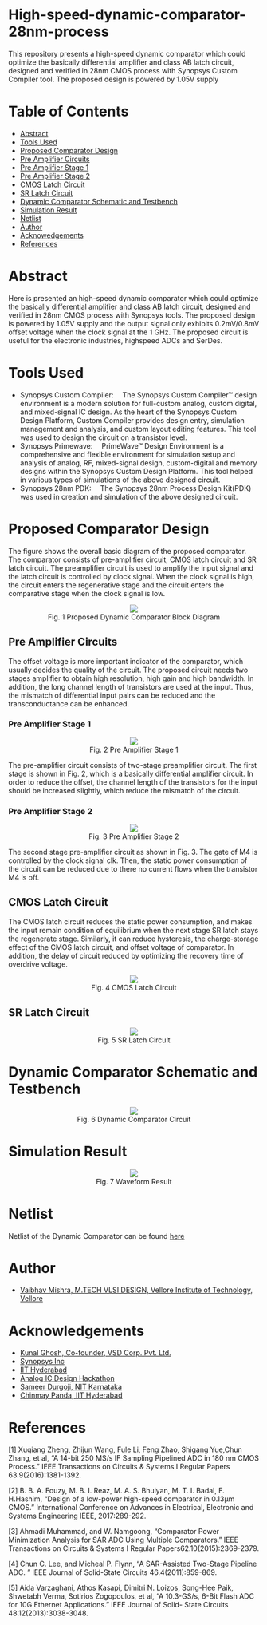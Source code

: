 # High-speed-dynamic-comparator-28nm-process
This repository presents a high-speed dynamic comparator which could optimize the basically differential amplifier and class AB latch circuit, designed and verified in 28nm CMOS process with Synopsys Custom Compiler tool. The proposed design is powered by 1.05V supply
# Table of Contents

- [Abstract](#abstract)
- [Tools Used](#tools-used)
- [Proposed Comparator Design](#proposed-comparator-design)
- [Pre Amplifier Circuits](#pre-amplifier-circuits)
- [Pre Amplifier Stage 1](#pre-amplifier-stage-1)
- [Pre Amplifier Stage 2](#pre-amplifier-stage-2)
- [CMOS Latch Circuit](#cmos-latch-circuit)
- [SR Latch Circuit](#sr-latch-circuit)
- [Dynamic Comparator Schematic and Testbench](#dynamic-comparator-schematic-and-testbench)
- [Simulation Result](#simulation-result)
- [Netlist](#netlist)
- [Author](#author)
- [Acknowedgements](#acknowledgements)
- [References](#references)


# Abstract

Here is presented an  high-speed dynamic comparator which could optimize the basically differential amplifier and class AB latch circuit, designed and verified in  28nm CMOS process with Synopsys tools. The proposed design is powered by 1.05V supply and the output signal only exhibits 0.2mV/0.8mV offset voltage when the clock signal at the 1 GHz. The proposed circuit is useful for the electronic industries, highspeed ADCs and SerDes.

# Tools Used

- Synopsys Custom Compiler:  The Synopsys Custom Compiler™ design environment is a modern solution for full-custom analog, custom digital, and mixed-signal IC design. As the heart of the Synopsys Custom Design Platform, Custom Compiler provides design entry, simulation management and analysis, and custom layout editing features. This tool was used to design the circuit on a transistor level.
- Synopsys Primewave:  PrimeWave™ Design Environment is a comprehensive and flexible environment for simulation setup and analysis of analog, RF, mixed-signal design, custom-digital and memory designs within the Synopsys Custom Design Platform. This tool helped in various types of simulations of the above designed circuit.
- Synopsys 28nm PDK:  The Synopsys 28nm Process Design Kit(PDK) was used in creation and simulation of the above designed circuit.

# Proposed Comparator Design

The figure shows the overall basic diagram of the proposed comparator. The comparator consists of pre-amplifier circuit, CMOS latch circuit and SR latch circuit. The preamplifier circuit is used to amplify the input signal and the latch circuit is controlled by clock signal. When the clock signal is high, the circuit enters the regenerative stage and the circuit enters the comparative stage when the clock signal is low.

<p align="center">
  <img src="/Images/proposed_Design.png"> <br>
Fig. 1 Proposed Dynamic Comparator Block Diagram
</p>


## Pre Amplifier Circuits


The offset voltage is more important indicator of the comparator, which usually decides the quality of the circuit. The proposed circuit needs two stages amplifier to obtain high resolution, high gain and high bandwidth. In addition, the long channel length of transistors are used at the input. Thus, the mismatch of differential input pairs can be reduced and the transconductance can be enhanced.

### Pre Amplifier Stage 1

<p align="center">
  <img src="/Images/Fast_comparator_pre_amplifierS1_schematic.png"> <br>
 Fig. 2 Pre Amplifier Stage 1
</p>

The pre-amplifier circuit consists of two-stage preamplifier circuit. The first stage is shown in Fig. 2, which is a basically differential amplifier circuit. In order to reduce the offset, the channel length of the transistors for the input should be increased slightly, which reduce the mismatch of the circuit.

### Pre Amplifier Stage 2

<p align="center">
  <img src="/Images/Fast_comparator_pre_amplifierS2_schematic.png"> <br>
 Fig. 3 Pre Amplifier Stage 2
</p>

The second stage pre-amplifier circuit as shown in Fig. 3. The gate of M4 is controlled by the clock signal clk. Then, the static power consumption of the circuit can be reduced due to there no current flows when the transistor M4 is off.

## CMOS Latch Circuit

The CMOS latch circuit reduces the static power consumption, and makes the input remain condition of equilibrium when the next stage SR latch stays the regenerate stage. Similarly, it can reduce hysteresis, the charge-storage effect of the CMOS latch circuit, and offset voltage of comparator. In addition, the delay of circuit reduced by optimizing the recovery time of overdrive voltage.

<p align="center">
  <img src="/Images/Fast_comparator_cmoslatch_schematic.png"> <br>
 Fig. 4 CMOS Latch Circuit
</p>

## SR Latch Circuit

<p align="center">
  <img src="/Images/Fast_comparator_sr_latch_schematic.png"> <br>
 Fig. 5 SR Latch Circuit
</p>

# Dynamic Comparator Schematic and Testbench

<p align="center">
  <img src="/Images/Fast_comparator_Dynamic_Comparator_schematic.png"> <br>
 Fig. 6 Dynamic Comparator Circuit
</p>


# Simulation Result

<p align="center">
  <img src="/Simulation/TranAnalysisComparator.png"> <br>
 Fig. 7 Waveform Result
</p>

# Netlist

Netlist of the Dynamic Comparator can be found [here](/Netlist/netlist_DynamicComparator)

# Author

- [Vaibhav Mishra, M.TECH VLSI DESIGN, Vellore Institute of Technology, Vellore ](https://www.linkedin.com/in/vaibhav-mishra-33487612a)

# Acknowledgements

- [Kunal Ghosh, Co-founder, VSD Corp. Pvt. Ltd.](https://www.linkedin.com/in/kunal-ghosh-vlsisystemdesign-com-28084836/)
- [Synopsys Inc](https://www.synopsys.com/)
- [IIT Hyderabad](https://iith.ac.in/)
- [Analog IC Design Hackathon](https://www.iith.ac.in/events/2022/02/15/Cloud-Based-Analog-IC-Design-Hackathon/)
- [Sameer Durgoji, NIT Karnataka](https://www.linkedin.com/in/sameer-s-durgoji-340b26180/)
- [Chinmay Panda, IIT Hyderabad](https://www.iith.ac.in/events/2022/02/15/Cloud-Based-Analog-IC-Design-Hackathon/)

# References

[1] Xuqiang Zheng, Zhijun Wang, Fule Li, Feng Zhao, Shigang Yue,Chun Zhang, et al, “A 14-bit 250 MS/s IF Sampling Pipelined ADC in 180 nm CMOS Process.” IEEE Transactions on Circuits & Systems I Regular Papers 63.9(2016):1381-1392.

[2] B. B. A. Fouzy, M. B. I. Reaz, M. A. S. Bhuiyan, M. T. I. Badal, F. H.Hashim, “Design of a low-power high-speed comparator in 0.13μm CMOS.” International Conference on Advances in Electrical, Electronic and Systems Engineering IEEE, 2017:289-292. 

[3] Ahmadi Muhammad, and W. Namgoong, “Comparator Power Minimization Analysis for SAR ADC Using Multiple Comparators.”  IEEE Transactions on Circuits & Systems I Regular Papers62.10(2015):2369-2379. 

[4] Chun C. Lee, and Micheal P. Flynn, “A SAR-Assisted Two-Stage Pipeline ADC. ” IEEE Journal of Solid-State Circuits 46.4(2011):859-869.  

[5] Aida Varzaghani, Athos Kasapi, Dimitri N. Loizos, Song-Hee Paik, Shwetabh Verma, Sotirios Zogopoulos, et al, “A 10.3-GS/s, 6-Bit Flash ADC for 10G Ethernet Applications.” IEEE Journal of Solid- State Circuits 48.12(2013):3038-3048.
